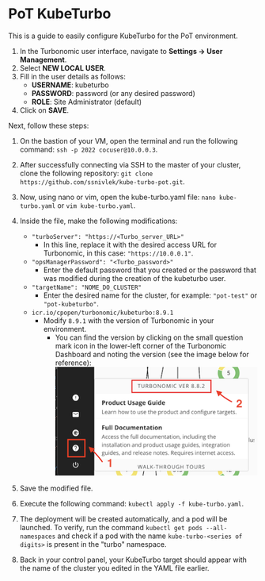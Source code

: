 # PoT KubeTurbo

This is a guide to easily configure KubeTurbo for the PoT environment.

1. In the Turbonomic user interface, navigate to **Settings -> User Management**.
2. Select **NEW LOCAL USER**.
3. Fill in the user details as follows:
   - **USERNAME**: kubeturbo
   - **PASSWORD**: password (or any desired password)
   - **ROLE**: Site Administrator (default)
4. Click on **SAVE**.

Next, follow these steps:

1. On the bastion of your VM, open the terminal and run the following command: `ssh -p 2022 cocuser@10.0.0.3`.
2. After successfully connecting via SSH to the master of your cluster, clone the following repository: `git clone https://github.com/ssnivlek/kube-turbo-pot.git`.
3. Now, using nano or vim, open the kube-turbo.yaml file: `nano kube-turbo.yaml` or `vim kube-turbo.yaml`.
4. Inside the file, make the following modifications:

   - `"turboServer": "https://<Turbo_server_URL>"`
     - In this line, replace it with the desired access URL for Turbonomic, in this case: `"https://10.0.0.1"`.
   - `"opsManagerPassword": "<Turbo_password>"`
     - Enter the default password that you created or the password that was modified during the creation of the kubeturbo user.
   - `"targetName": "NOME_DO_CLUSTER"`
     - Enter the desired name for the cluster, for example: `"pot-test"` or `"pot-kubeturbo"`.
   - `icr.io/cpopen/turbonomic/kubeturbo:8.9.1`
     - Modify `8.9.1` with the version of Turbonomic in your environment.
       - You can find the version by clicking on the small question mark icon in the lower-left corner of the Turbonomic Dashboard and noting the version (see the image below for reference):
         ![Turbonomic Version](./version.png)

5. Save the modified file.
6. Execute the following command: `kubectl apply -f kube-turbo.yaml`.
7. The deployment will be created automatically, and a pod will be launched. To verify, run the command `kubectl get pods --all-namespaces` and check if a pod with the name `kube-turbo-<series of digits>` is present in the "turbo" namespace.
8. Back in your control panel, your KubeTurbo target should appear with the name of the cluster you edited in the YAML file earlier.
